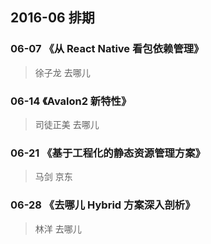 ## 2016-06 排期

### 06-07 《从 React Native 看包依赖管理》

> 徐子龙 去哪儿

### 06-14 《Avalon2 新特性》

> 司徒正美 去哪儿

### 06-21 《基于工程化的静态资源管理方案》

> 马剑 京东

### 06-28 《去哪儿 Hybrid 方案深入剖析》

> 林洋 去哪儿
